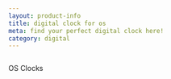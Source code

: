```yaml
---
layout: product-info
title: digital clock for os
meta: find your perfect digital clock here!
category: digital
---
```


<img class="" src="{{site.baseurl}}/images/OS.jpg" alt=""> 
 
OS Clocks


